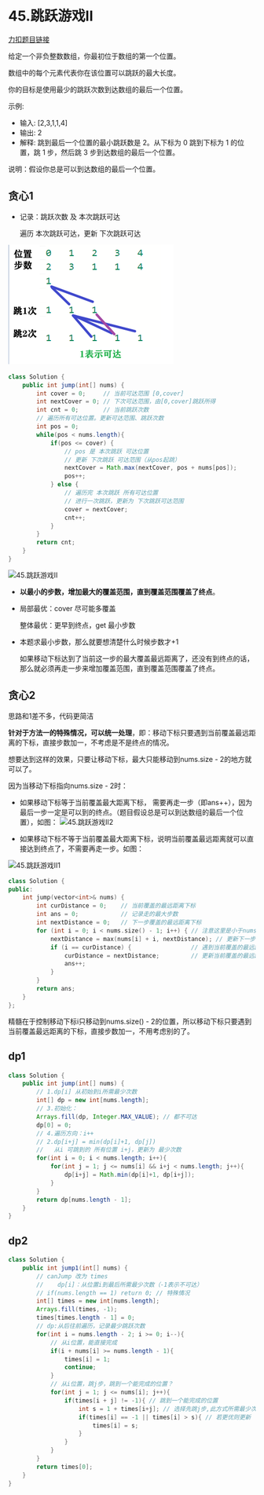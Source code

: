 # 45.跳跃游戏II

[力扣题目链接](https://leetcode-cn.com/problems/jump-game-ii/)

给定一个非负整数数组，你最初位于数组的第一个位置。

数组中的每个元素代表你在该位置可以跳跃的最大长度。

你的目标是使用最少的跳跃次数到达数组的最后一个位置。

示例:
* 输入: [2,3,1,1,4]
* 输出: 2
* 解释: 跳到最后一个位置的最小跳跃数是 2。从下标为 0 跳到下标为 1 的位置，跳 1 步，然后跳 3 步到达数组的最后一个位置。

说明：假设你总是可以到达数组的最后一个位置。

## 贪心1 

+ 记录：跳跃次数 及 本次跳跃可达

  遍历 本次跳跃可达，更新 下次跳跃可达

![](img_45_eg.png)



```java
class Solution {   
    public int jump(int[] nums) {  
        int cover = 0;     // 当前可达范围 [0,cover]
        int nextCover = 0; // 下次可达范围，由[0,cover]跳跃所得
        int cnt = 0;       // 当前跳跃次数  
        // 遍历所有可达位置。更新可达范围、跳跃次数
        int pos = 0;
        while(pos < nums.length){
            if(pos <= cover) { 
                // pos 是 本次跳跃 可达位置
                // 更新 下次跳跃 可达范围（从pos起跳）
                nextCover = Math.max(nextCover, pos + nums[pos]);
                pos++;
            } else { 
                // 遍历完 本次跳跃 所有可达位置
                // 进行一次跳跃，更新为 下次跳跃可达范围
                cover = nextCover;
                cnt++;
            }
        }
        return cnt;
    }
}  
```

![45.跳跃游戏II](https://img-blog.csdnimg.cn/20201201232309103.png)



+ **以最小的步数，增加最大的覆盖范围，直到覆盖范围覆盖了终点**。

+ 局部最优：cover 尽可能多覆盖 

  整体最优：更早到终点，get 最小步数 

+ 本题求最小步数，那么就要想清楚什么时候步数才+1

  如果移动下标达到了当前这一步的最大覆盖最远距离了，还没有到终点的话，那么就必须再走一步来增加覆盖范围，直到覆盖范围覆盖了终点。 

## 贪心2 

思路和1差不多，代码更简洁

**针对于方法一的特殊情况，可以统一处理**，即：移动下标只要遇到当前覆盖最远距离的下标，直接步数加一，不考虑是不是终点的情况。

想要达到这样的效果，只要让移动下标，最大只能移动到nums.size - 2的地方就可以了。

因为当移动下标指向nums.size - 2时：

* 如果移动下标等于当前覆盖最大距离下标， 需要再走一步（即ans++），因为最后一步一定是可以到的终点。（题目假设总是可以到达数组的最后一个位置），如图：
![45.跳跃游戏II2](https://img-blog.csdnimg.cn/20201201232445286.png)

* 如果移动下标不等于当前覆盖最大距离下标，说明当前覆盖最远距离就可以直接达到终点了，不需要再走一步。如图：

![45.跳跃游戏II1](https://img-blog.csdnimg.cn/20201201232338693.png)

```CPP
class Solution {
public:
    int jump(vector<int>& nums) {
        int curDistance = 0;    // 当前覆盖的最远距离下标
        int ans = 0;            // 记录走的最大步数
        int nextDistance = 0;   // 下一步覆盖的最远距离下标
        for (int i = 0; i < nums.size() - 1; i++) { // 注意这里是小于nums.size() - 1，这是关键所在
            nextDistance = max(nums[i] + i, nextDistance); // 更新下一步覆盖的最远距离下标
            if (i == curDistance) {                 // 遇到当前覆盖的最远距离下标
                curDistance = nextDistance;         // 更新当前覆盖的最远距离下标
                ans++;
            }
        }
        return ans;
    }
};
```

精髓在于控制移动下标i只移动到nums.size() - 2的位置，所以移动下标只要遇到当前覆盖最远距离的下标，直接步数加一，不用考虑别的了。



## dp1

```java
class Solution {   
    public int jump(int[] nums) { 
        // 1.dp[i] 从初始到i所需最少次数
        int[] dp = new int[nums.length];
        // 3.初始化： 
        Arrays.fill(dp, Integer.MAX_VALUE); // 都不可达
        dp[0] = 0;
        // 4.遍历方向：i++
        // 2.dp[i+j] = min(dp[i]+1, dp[j])  
        //   从i 可跳到的 所有位置 i+j，更新为 最少次数
        for(int i = 0; i < nums.length; i++){
            for(int j = 1; j <= nums[i] && i+j < nums.length; j++){
                dp[i+j] = Math.min(dp[i]+1, dp[i+j]);
            }
        }
        return dp[nums.length - 1];
    }
}
```



## dp2

```java
class Solution { 
    public int jump1(int[] nums) { 
        // canJump 改为 times
        //    dp[i]：从位置i到最后所需最少次数（-1表示不可达）
        // if(nums.length == 1) return 0; // 特殊情况
        int[] times = new int[nums.length];
        Arrays.fill(times, -1);
        times[times.length - 1] = 0;
        // dp:从后往前遍历，记录最少跳跃次数
        for(int i = nums.length - 2; i >= 0; i--){
            // 从i位置，能直接完成
            if(i + nums[i] >= nums.length - 1){ 
                times[i] = 1;
                continue;
            }
            // 从i位置，跳j步，跳到一个能完成的位置？
            for(int j = 1; j <= nums[i]; j++){
                if(times[i + j] != -1){ // 跳到一个能完成的位置
                    int s = 1 + times[i+j]; // 选择先跳j步,此方式所需最少次数
                    if(times[i] == -1 || times[i] > s){ // 若更优则更新
                        times[i] = s; 
                    }
                }
            }   
        }
        return times[0];
    } 
}
```


